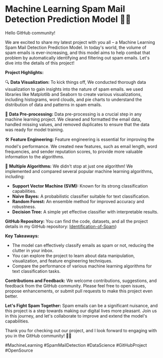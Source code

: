 # Machine Learning Spam Mail Detection Prediction Model 📧🤖

Hello GitHub community!

We are excited to share my latest project with you all – a Machine Learning Spam Mail Detection Prediction Model. In today's world, the volume of spam emails is ever-increasing, and this model aims to help combat that problem by automatically identifying and filtering out spam emails. Let's dive into the details of this project!

**Project Highlights:**

🔍 **Data Visualization:** To kick things off, We conducted thorough data visualization to gain insights into the nature of spam emails. we used libraries like Matplotlib and Seaborn to create various visualizations, including histograms, word clouds, and pie charts to understand the distribution of data and patterns in spam emails.

🧹 **Data Pre-processing:** Data pre-processing is a crucial step in any machine learning project. We cleaned and formatted the email data, handled missing values, and removed duplicates to ensure that the data was ready for model training.

🛠️ **Feature Engineering:** Feature engineering is essential for improving the model's performance. We created new features, such as email length, word frequencies, and sender reputation scores, to provide more valuable information to the algorithms.

🤖 **Multiple Algorithms:** We didn't stop at just one algorithm! We implemented and compared several popular machine learning algorithms, including:

- **Support Vector Machine (SVM):** Known for its strong classification capabilities.
- **Naive Bayes:** A probabilistic classifier suitable for text classification.
- **Random Forest:** An ensemble method for improved accuracy and robustness.
- **Decision Tree:** A simple yet effective classifier with interpretable results.

**GitHub Repository:**
You can find the code, datasets, and all the project details in my GitHub repository: [Identification-of-Spam](https://github.com/teampredictivebrain/Identification-of-Spam))

**Key Takeaways:**

- The model can effectively classify emails as spam or not, reducing the clutter in your inbox.
- You can explore the project to learn about data manipulation, visualization, and feature engineering techniques.
- Compare the performance of various machine learning algorithms for text classification tasks.

**Contributions and Feedback:**
We welcome contributions, suggestions, and feedback from the GitHub community. Please feel free to open issues, propose enhancements, or submit pull requests to make this project even better.

**Let's Fight Spam Together:**
Spam emails can be a significant nuisance, and this project is a step towards making our digital lives more pleasant. Join us in this journey, and let's collaborate to improve and extend the model's capabilities.

Thank you for checking out our project, and I look forward to engaging with you in the GitHub community! 🚀💬

#MachineLearning #SpamMailDetection #DataScience #GitHubProject #OpenSource
